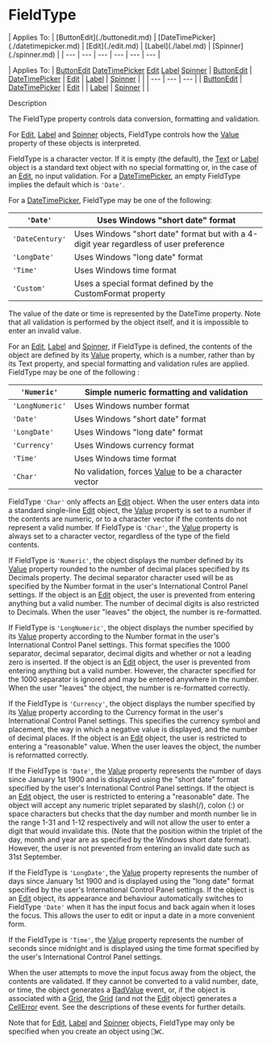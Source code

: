 




<h1 class="heading"><span class="name">FieldType</span></h1>
| Applies To: | [ButtonEdit](./buttonedit.md) | [DateTimePicker](./datetimepicker.md) | [Edit](./edit.md) | [Label](./label.md) | [Spinner](./spinner.md) |
| --- | --- | --- | --- | --- | ---  |

| Applies To: | [ButtonEdit](./buttonedit.md) [DateTimePicker](./datetimepicker.md) [Edit](./edit.md) [Label](./label.md) [Spinner](./spinner.md) | [ButtonEdit](./buttonedit.md) | [DateTimePicker](./datetimepicker.md) | [Edit](./edit.md) | [Label](./label.md) | [Spinner](./spinner.md) |  |
| --- | --- | ---  |
| [ButtonEdit](./buttonedit.md) | [DateTimePicker](./datetimepicker.md) | [Edit](./edit.md) |
| [Label](./label.md) | [Spinner](./spinner.md) |  |


Description


The FieldType property controls data conversion, formatting and validation.



For [Edit](./edit.md), [Label](./label.md) and [Spinner](./spinner.md) objects, FieldType controls how the [Value](value.md) property of these objects is interpreted.


FieldType is a character vector. If it is empty (the default), the [Text](./text.md) or [Label](./label.md) object is a standard text object with no special formatting or, in the case of an [Edit](./edit.md), no input validation. For a [DateTimePicker](./datetimepicker.md), an empty FieldType implies the default which is `'Date'`.



For a [DateTimePicker](./datetimepicker.md), FieldType may be one of the following:

| `'Date'` | Uses Windows "short date" format |
| --- | ---  |
| `'DateCentury'` | Uses Windows "short date" format but with a 4-digit year regardless of user preference |
| `'LongDate'` | Uses Windows "long date" format |
| `'Time'` | Uses Windows time format |
| `'Custom'` | Uses a special format defined by the CustomFormat property |



The value of the date or time is represented by the DateTime property. Note that all validation is performed by the object itself, and it is impossible to enter an invalid value.



For an [Edit](./edit.md), [Label](./label.md) and [Spinner](./spinner.md), if FieldType is defined, the contents of the object are defined by its [Value](value.md) property, which is a number, rather than by its Text property, and special formatting and validation rules are applied. FieldType may be one of the following :

| `'Numeric'` | Simple numeric formatting and validation |
| --- | ---  |
| `'LongNumeric'` | Uses Windows number format |
| `'Date'` | Uses Windows "short date" format |
| `'LongDate'` | Uses Windows "long date" format |
| `'Currency'` | Uses Windows currency format |
| `'Time'` | Uses Windows time format |
| `'Char'` | No validation, forces [Value](value.md) to be a character vector |



FieldType `'Char'` only affects an [Edit](./edit.md) object. When the user enters data into a standard single-line [Edit](./edit.md) object, the [Value](value.md) property is set to a number if the contents are numeric, or to a character vector if the contents do not represent a valid number. If FieldType is `'Char'`, the [Value](value.md) property is always set to a character vector, regardless of the type of the field contents.


If FieldType is `'Numeric'`, the object displays the number defined by its [Value](value.md) property rounded to the number of decimal places specified by its Decimals property. The decimal separator character used will be as specified by the Number format in the user's International Control Panel settings. If the object is an [Edit](./edit.md) object, the user is prevented from entering anything but a valid number. The number of decimal digits is also restricted to Decimals. When the user "leaves" the object, the number is re-formatted.


If FieldType is `'LongNumeric'`, the object displays the number specified by its [Value](value.md) property according to the Number format in the user's International Control Panel settings. This format specifies the 1000 separator, decimal separator, decimal digits and whether or not a leading zero is inserted. If the object is an [Edit](./edit.md) object, the user is prevented from entering anything but a valid number. However, the character specified for the 1000 separator is ignored and may be entered anywhere in the number. When the user "leaves" the object, the number is re-formatted correctly.


If the FieldType is `'Currency'`, the object displays the number specified by its [Value](value.md) property according to the Currency format in the user's International Control Panel settings. This specifies the currency symbol and placement, the way in which a negative value is displayed, and the number of decimal places. If the object is an [Edit](./edit.md) object, the user is restricted to entering a "reasonable" value. When the user leaves the object, the number is reformatted correctly.


If the FieldType is `'Date'`, the [Value](value.md) property represents the number of days since January 1st 1900 and is displayed using the "short date" format specified by the user's International Control Panel settings. If the object is an [Edit](./edit.md) object, the user is restricted to entering a "reasonable" date. The object will accept any numeric triplet separated by slash(/), colon (:) or space characters but checks that the day number and month number lie in the range 1-31 and 1-12 respectively and will not allow the user to enter a digit that would invalidate this. (Note that the position within the triplet of the day, month and year are as specified by the Windows short date format). However, the user is not prevented from entering an invalid date such as 31st September.


If the FieldType is `'LongDate'`, the [Value](value.md) property represents the number of days since January 1st 1900 and is displayed using the "long date" format specified by  the user's International Control Panel settings. If the object is an [Edit](./edit.md) object, its appearance and behaviour automatically switches to FieldType `'Date'` when it has the input focus and back again when it loses the focus. This allows the user to edit or input a date in a more convenient form.


If the FieldType is `'Time'`, the [Value](value.md) property represents the number of seconds since midnight and is displayed using the time format specified by the user's International Control Panel settings.


When the user attempts to move the input focus away from the object, the contents are validated. If they cannot be converted to a valid number, date, or time, the object generates a [BadValue](./badvalue.md) event, or, if the object is associated with a [Grid](./grid.md), the [Grid](./grid.md) (and not the [Edit](./edit.md) object) generates a [CellError](./cellerror.md) event. See the descriptions of these events for further details.


Note that for [Edit](./edit.md), [Label](./label.md) and [Spinner](./spinner.md) objects, FieldType may only be specified when you create an object using `⎕WC`.


